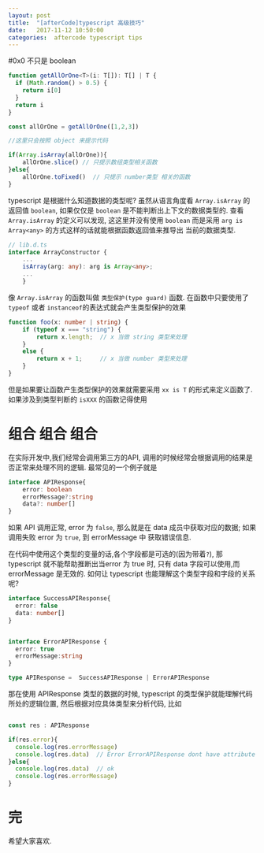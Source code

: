 ```yaml
---
layout: post
title:  "[afterCode]typescript 高级技巧"
date:   2017-11-12 10:50:00
categories:  aftercode typescript tips
---
```


#0x0 不只是 boolean

```typescript
function getAllOrOne<T>(i: T[]): T[] | T {
  if (Math.random() > 0.5) {
    return i[0]
  }
  return i
}

const allOrOne = getAllOrOne([1,2,3])

//这里只会按照 object 来提示代码

if(Array.isArray(allOrOne)){
    allOrOne.slice() // 只提示数组类型相关函数
}else{
    allOrOne.toFixed()  // 只提示 number类型 相关的函数
}
```

typescript 是根据什么知道数据的类型呢? 虽然从语言角度看 `Array.isArray` 的返回值 `boolean`,
如果仅仅是 `boolean` 是不能判断出上下文的数据类型的. 查看 `Array.isArray` 的定义可以发现, 
这这里并没有使用 `boolean` 而是采用 `arg is Array<any>` 的方式这样的话就能根据函数返回值来推导出
当前的数据类型.
 
```typescript
// lib.d.ts
interface ArrayConstructor {
    ...
    isArray(arg: any): arg is Array<any>;
    ...
    }
```

像 `Array.isArray` 的函数叫做 `类型保护(type guard)` 函数. 
在函数中只要使用了 `typeof` 或者 `instanceof`的表达式就会产生类型保护的效果

```typescript
function foo(x: number | string) {  
    if (typeof x === "string") {  
        return x.length;  // x 当做 string 类型来处理  
    }  
    else {  
        return x + 1;     // x 当做 number 类型来处理  
    }  
}
```

但是如果要让函数产生类型保护的效果就需要采用 `xx is T` 的形式来定义函数了. 如果涉及到类型判断的
`isXXX` 的函数记得使用


# 组合 组合 组合 

在实际开发中,我们经常会调用第三方的API, 调用的时候经常会根据调用的结果是否正常来处理不同的逻辑.
最常见的一个例子就是

```typescript
interface APIResponse{
    error: boolean
    errorMessage?:string
    data?: number[]
}
```

如果 API 调用正常, error 为 `false`, 那么就是在 data 成员中获取对应的数据; 如果调用失败 error 为 `true`, 到 errorMessage 中
获取错误信息.
 
在代码中使用这个类型的变量的话,各个字段都是可选的(因为带着`?`), 那 typescript 就不能帮助推断出当error 为 true 时, 只有 data 字段可以使用,而 errorMessage 是无效的.
如何让 typescript 也能理解这个类型字段和字段的关系呢?


```typescript
interface SuccessAPIResponse{
  error: false
  data: number[]
}


interface ErrorAPIResponse {
  error: true
  errorMessage:string
}

type APIResponse =  SuccessAPIResponse | ErrorAPIResponse 
```

那在使用 APIResponse 类型的数据的时候, typescript 的类型保护就能理解代码所处的逻辑位置, 然后根据对应具体类型来分析代码, 比如 


```typescript

const res : APIResponse

if(res.error){
  console.log(res.errorMessage)
  console.log(res.data)  // Error ErrorAPIResponse dont have attribute data
}else{
  console.log(res.data)  // ok
  console.log(res.errorMessage)
}
```



# 完
希望大家喜欢.